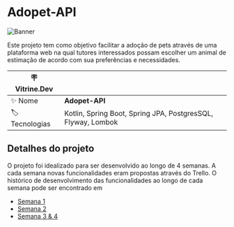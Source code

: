 # Adopet-API

![Banner](https://github.com/ocartaxo/kopet/assets/23222759/eb32993a-3d2c-49fb-b5b4-d8ba3f5e14c7#vitrinedev)


Este projeto tem como objetivo facilitar a adoção de pets através de uma plataforma web na qual tutores
interessados possam escolher um animal de estimação de acordo com sua preferências e necessidades.

| :placard: Vitrine.Dev |     |
| -------------  | --- |
| :sparkles: Nome        | **Adopet-API**
| :label: Tecnologias | Kotlin, Spring Boot, Spring JPA, PostgresSQL, Flyway, Lombok

## Detalhes do projeto

O projeto foi idealizado para ser desenvolvido ao longo de 4 semanas. A cada semana novas funcionalidades eram propostas
através do Trello. O histórico de desenvolvimento das funcionalidades ao longo de cada semana pode ser encontrado em

- [Semana 1](https://github.com/ocartaxo/kopet/commits/week1)
- [Semana 2](https://github.com/ocartaxo/kopet/commits/week2)
- [Semana 3 & 4](https://github.com/ocartaxo/kopet/commits/week3)
